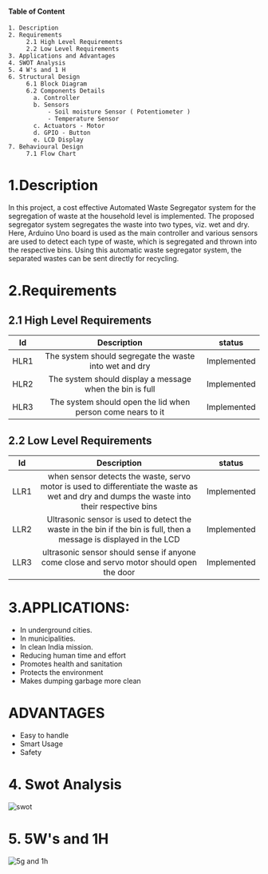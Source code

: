####  Table of Content
    1. Description
    2. Requirements
         2.1 High Level Requirements 
         2.2 Low Level Requirements
    3. Applications and Advantages
    4. SWOT Analysis
    5. 4 W's and 1 H 
    6. Structural Design
         6.1 Block Diagram
         6.2 Components Details
	       a. Controller
           b. Sensors
               - Soil moisture Sensor ( Potentiometer )
               - Temperature Sensor
           c. Actuators - Motor
           d. GPIO - Button
           e. LCD Display
    7. Behavioural Design
         7.1 Flow Chart
         
         
# 1.Description
In this project, a cost effective Automated Waste Segregator system for the segregation of waste at the household level is implemented. The proposed segregator system segregates the waste into two types, viz. wet and dry. Here, Arduino Uno board is used as the main controller and various sensors are used to detect each type of waste, which is segregated and thrown into the respective bins. Using this automatic waste segregator system, the separated wastes can be sent directly for recycling.

# 2.Requirements

## 2.1 High Level Requirements
| Id          |  Description  |    status  |
| :--:        | :--:          |   :--:     |
| HLR1        | The system should segregate the waste into wet and dry      | Implemented |
| HLR2        | The system should display a message when the bin is full    | Implemented |
| HLR3        | The system should open the lid when person come nears to it | Implemented |


## 2.2 Low Level Requirements
| Id          |  Description  |    status   |
| :--:        | :--:          |   :--:      |
| LLR1        | when sensor detects the waste, servo motor is used to differentiate the waste as wet and dry and dumps the waste into their respective bins | Implemented |
| LLR2        | Ultrasonic sensor is used to detect the waste in the bin if the bin is full, then a message is displayed in the LCD                         | Implemented |
| LLR3        | ultrasonic sensor should sense if anyone come close and servo motor should open the door                                                            | Implemented |

 # 3.APPLICATIONS:
- In underground cities.
- In municipalities.
- In clean India mission.
- Reducing human time and effort
- Promotes health and sanitation
- Protects the environment
- Makes dumping garbage more clean

 # ADVANTAGES
- Easy to handle
- Smart Usage
- Safety

# 4. Swot Analysis
![swot](https://user-images.githubusercontent.com/98802184/156577136-48b7500f-04f8-4400-9c9b-436542506b9d.PNG)


# 5. 5W's and 1H
![5g and 1h](https://user-images.githubusercontent.com/98802184/156572135-ca89fe40-90f0-4242-b232-298e05739502.PNG)


